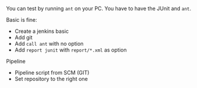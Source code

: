 

You can test by running `ant` on your PC.
You have to have the JUnit and `ant`.

Basic is fine:
* Create a jenkins basic
* Add git
* Add `call ant` with no option
* Add `report junit` with `report/*.xml` as option

Pipeline
* Pipeline script from SCM (GIT)
* Set repository to the right one

